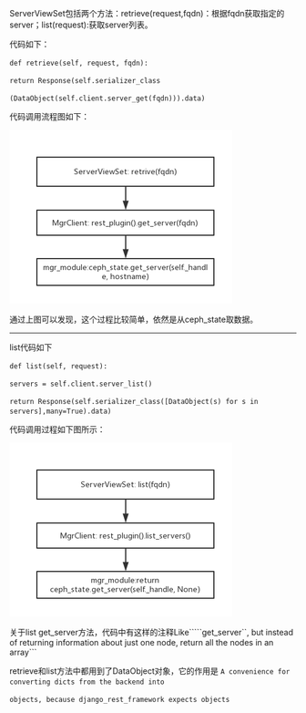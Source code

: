 ServerViewSet包括两个方法：retrieve\(request,fqdn\)：根据fqdn获取指定的server；list\(request\):获取server列表。

代码如下：

`def retrieve(self, request, fqdn):`

`return Response(self.serializer_class`

`(DataObject(self.client.server_get(fqdn))).data)`

代码调用流程图如下：

![](/assets/getServer.png)

通过上图可以发现，这个过程比较简单，依然是从ceph\_state取数据。

---

list代码如下

`def list(self, request):`

`servers = self.client.server_list()`

`return Response(self.serializer_class([DataObject(s) for s in servers],many=True).data)`

代码调用过程如下图所示：

![](/assets/getServers.png)

关于list get\_server方法，代码中有这样的注释Like`````get_server``, but instead of returning information
 about just one node, return all the nodes in an array```

retrieve和list方法中都用到了DataObject对象，它的作用是 `A convenience for converting dicts from the backend into`

`objects, because django_rest_framework expects objects`

